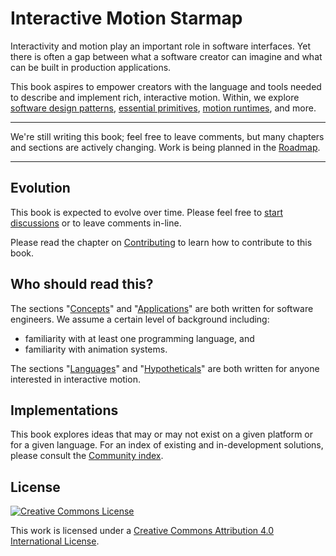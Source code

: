 # Interactive Motion Starmap

Interactivity and motion play an important role in software interfaces. Yet there is often a gap between what a software creator can imagine and what can be built in production applications.

This book aspires to empower creators with the language and tools needed to describe and implement rich, interactive motion. Within, we explore [software design patterns](concepts/patterns.md), [essential primitives](concepts/primitives.md), [motion runtimes](concepts/runtimes.md), and more.

---

We're still writing this book; feel free to leave comments, but many chapters and sections are actively changing. Work is being planned in the [Roadmap](https://material-motion.gitbooks.io/material-motion-team/content/roadmaps/meta.html).

---

## Evolution

This book is expected to evolve over time. Please feel free to [start discussions](https://www.gitbook.com/book/material-motion/material-motion-starmap/discussions) or to leave comments in-line.

Please read the chapter on [Contributing](CONTRIBUTING.md) to learn how to contribute to this book.

## Who should read this?

The sections "[Concepts](concepts/)" and "[Applications](applications/)" are both written for software engineers. We assume a certain level of background including:

- familiarity with at least one programming language, and
- familiarity with animation systems.

The sections "[Languages](languages/)" and "[Hypotheticals](hypotheticals/)" are both written for anyone interested in interactive motion.

## Implementations

This book explores ideas that may or may not exist on a given platform or for a given language. For an index of existing and in-development solutions, please consult the [Community index](community_index/).

## License

[![Creative Commons License](https://i.creativecommons.org/l/by/4.0/88x31.png)](http://creativecommons.org/licenses/by/4.0/)

This work is licensed under a [Creative Commons Attribution 4.0 International License](http://creativecommons.org/licenses/by/4.0/).
